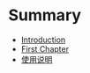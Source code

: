 # Summary

* [Introduction](README.md)
* [First Chapter](chapter1.md)
* [使用说明](shi-yong-shuo-ming.md)


